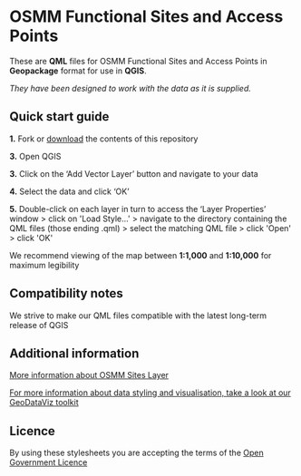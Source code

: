 ﻿# OSMM Functional Sites and Access Points

These are **QML** files for OSMM Functional Sites and Access Points in **Geopackage** format for use in **QGIS**.

*They have been designed to work with the data as it is supplied.*

## Quick start guide

**1.**  Fork or [download](https://github.com/OrdnanceSurvey/OSMM-Sites-stylesheets/archive/master.zip) the contents of this repository

**3.**  Open QGIS

**3.**  Click on the ‘Add Vector Layer’ button and navigate to your data

**4.**  Select the data and click ‘OK’

**5.**  Double-click on each layer in turn to access the ‘Layer Properties’ window > click on 'Load Style...' > navigate to the directory containing the QML files (those ending .qml) > select the matching QML file > click 'Open' > click 'OK'

We recommend viewing of the map between **1:1,000** and **1:10,000** for maximum legibility


## Compatibility notes

We strive to make our QML files compatible with the latest long-term release of QGIS

## Additional information

[More information about OSMM Sites Layer](https://www.ordnancesurvey.co.uk/business-government/products/mastermap-sites-layer)

[For more information about data styling and visualisation, take a look at our GeoDataViz toolkit](https://github.com/OrdnanceSurvey/GeoDataViz-Toolkit)

## Licence

By using these stylesheets you are accepting the terms of the [Open Government Licence](http://www.nationalarchives.gov.uk/doc/open-government-licence/)
